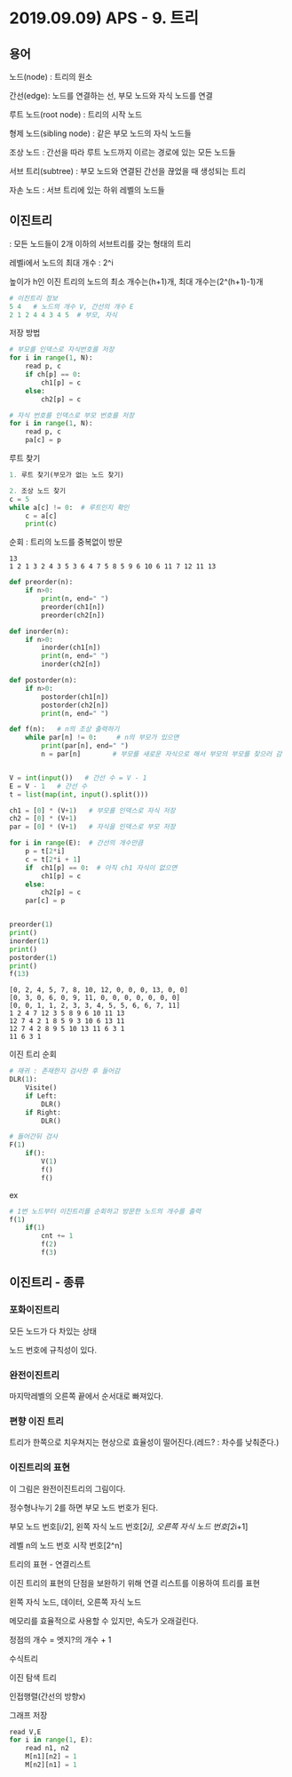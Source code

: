 # 2019.09.09) APS - 9. 트리

## 용어

노드(node) : 트리의 원소

간선(edge): 노드를 연결하는 선, 부모 노드와 자식 노드를 연결

루트 노드(root node) : 트리의 시작 노드

형제 노드(sibling node) : 같은 부모 노드의 자식 노드들

조상 노드 : 간선을 따라 루트 노드까지 이르는 경로에 있는 모든 노드들

서브 트리(subtree) : 부모 노드와 연결된 간선을 끊었을 때 생성되는 트리

자손 노드 : 서브 트리에 있는 하위 레벨의 노드들







## 이진트리 

: 모든 노드들이 2개 이하의 서브트리를 갖는 형태의 트리

레벨i에서 노드의 최대 개수 : 2^i

높이가 h인 이진 트리의 노드의 최소 개수는(h+1)개, 최대 개수는(2^(h+1)-1)개

```python
# 이진트리 정보
5 4   # 노드의 개수 V, 간선의 개수 E
2 1 2 4 4 3 4 5  # 부모, 자식
```

저장 방법

```python
# 부모를 인덱스로 자식번호를 저장
for i in range(1, N):
    read p, c
    if ch[p] == 0:
        ch1[p] = c
    else:
        ch2[p] = c
```

```python
# 자식 번호를 인덱스로 부모 번호를 저장
for i in range(1, N):
    read p, c
    pa[c] = p
```

루트 찾기

```python
1. 루트 찾기(부모가 없는 노드 찾기)

2. 조상 노드 찾기
c = 5
while a[c] != 0:  # 루트인지 확인
    c = a[c]
    print(c)
```



순회 : 트리의 노드를 중복없이 방문

```
13
1 2 1 3 2 4 3 5 3 6 4 7 5 8 5 9 6 10 6 11 7 12 11 13
```

```python
def preorder(n):
    if n>0:
        print(n, end=" ")
        preorder(ch1[n])
        preorder(ch2[n])

def inorder(n):
    if n>0:
        inorder(ch1[n])
        print(n, end=" ")
        inorder(ch2[n])

def postorder(n):
    if n>0:
        postorder(ch1[n])
        postorder(ch2[n])
        print(n, end=" ")

def f(n):   # n의 조상 출력하기
    while par[n] != 0:     # n의 부모가 있으면
        print(par[n], end=" ")
        n = par[n]        # 부모를 새로운 자식으로 해서 부모의 부모를 찾으러 감


V = int(input())   # 간선 수 = V - 1
E = V - 1   # 간선 수
t = list(map(int, input().split()))

ch1 = [0] * (V+1)   # 부모를 인덱스로 자식 저장
ch2 = [0] * (V+1)
par = [0] * (V+1)   # 자식을 인덱스로 부모 저장

for i in range(E):  # 간선의 개수만큼
    p = t[2*i]
    c = t[2*i + 1]
    if  ch1[p] == 0:  # 아직 ch1 자식이 없으면
        ch1[p] = c
    else:
        ch2[p] = c
    par[c] = p


preorder(1)
print()
inorder(1)
print()
postorder(1)
print()
f(13)
```

```
[0, 2, 4, 5, 7, 8, 10, 12, 0, 0, 0, 13, 0, 0]
[0, 3, 0, 6, 0, 9, 11, 0, 0, 0, 0, 0, 0, 0]
[0, 0, 1, 1, 2, 3, 3, 4, 5, 5, 6, 6, 7, 11]
1 2 4 7 12 3 5 8 9 6 10 11 13 
12 7 4 2 1 8 5 9 3 10 6 13 11 
12 7 4 2 8 9 5 10 13 11 6 3 1 
11 6 3 1
```





이진 트리 순회

```python
# 재귀 : 존재한지 검사한 후 들어감
DLR(1):
    Visite()
    if Left:
        DLR()
    if Right:
        DLR()
```

```PYTHON
# 들어간뒤 검사
F(1)
	if():
        V(1)
        f()
        f()
```





 ex

```python
# 1번 노드부터 이진트리를 순회하고 방문한 노드의 개수를 출력
f(1)
	if(1)
    	cnt += 1
        f(2)
        f(3)
```





## 이진트리 - 종류

### 포화이진트리

모든 노드가 다 차있는 상태

노드 번호에 규칙성이 있다.



### 완전이진트리

마지막레벨의 오른쪽 끝에서 순서대로 빠져있다.



### 편향 이진 트리 

트리가 한쪽으로 치우쳐지는 현상으로 효율성이 떨어진다.(레드? : 차수를 낮춰준다.)



### 이진트리의 표현 

이 그림은 완전이진트리의 그림이다.

정수형나누기 2를 하면 부모 노드 번호가 된다.

부모 노드 번호[i/2], 왼쪽 자식 노드 번호[2*i], 오른쪽 자식 노드 번호[2*i+1]

레벨 n의 노드 번호 시작 번호[2^n]











트리의 표현 - 연결리스트

이진 트리의 표현의 단점을 보완하기 위해 연결 리스트를 이용하여 트리를 표현

왼쪽 자식 노드, 데이터, 오른쪽 자식 노드

메모리를 효율적으로 사용할 수 있지만, 속도가 오래걸린다.



정점의 개수 = 엣지?의 개수 + 1







수식트리







이진 탐색 트리











인접행렬(간선의 방향x)

그래프 저장

```python
read V,E
for i in range(1, E):
    read n1, n2
    M[n1][n2] = 1
    M[n2][n1] = 1
```


